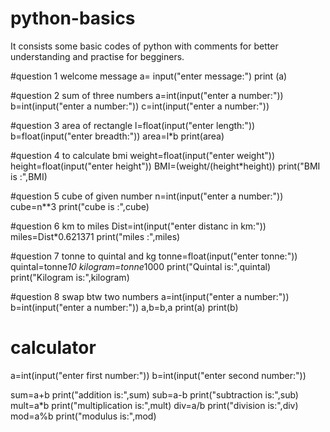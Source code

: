 # python-basics
It consists some basic codes of python with comments for better understanding and practise for begginers.

#question 1 welcome message
a= input("enter message:")
print (a)

#question 2 sum of three numbers
a=int(input("enter a number:"))
b=int(input("enter a number:"))
c=int(input("enter a number:"))


#question 3 area of rectangle
l=float(input("enter length:"))
b=float(input("enter breadth:"))
area=l*b
print(area)

#question 4 to calculate bmi
weight=float(input("enter weight"))
height=float(input("enter height"))
BMI=(weight/(height*height))
print("BMI is :",BMI)

#question 5 cube of given number
n=int(input("enter a number:"))
cube=n**3
print("cube is :",cube)

#question 6   km to miles
Dist=int(input("enter distanc in km:"))
miles=Dist*0.621371
print("miles :",miles)

#question 7 tonne to quintal and kg
tonne=float(input("enter tonne:"))
quintal=tonne*10
kilogram=tonne*1000
print("Quintal is:",quintal)
print("Kilogram is:",kilogram)

#question 8 swap btw two numbers
a=int(input("enter a number:"))
b=int(input("enter a number:"))
a,b=b,a
print(a)
print(b)

# calculator 
a=int(input("enter first  number:"))
b=int(input("enter second number:"))

sum=a+b
print("addition is:",sum)
sub=a-b
print("subtraction is:",sub)
mult=a*b
print("multiplication is:",mult)
div=a/b
print("division is:",div)
mod=a%b
print("modulus is:",mod)

